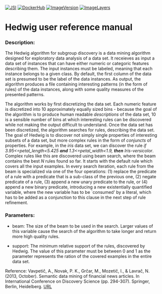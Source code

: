 [![JSI](https://img.shields.io/badge/JSI-KT-AF4C64.svg)](http://kt.ijs.si/)
[![DockerHub](https://img.shields.io/badge/docker-hbpmip%2Fpython--jsi--hedwig-008bb8.svg)](https://hub.docker.com/r/hbpmip/python-jsi-hedwig/)
[![ImageVersion](https://images.microbadger.com/badges/version/hbpmip/python-jsi-hedwig.svg)](https://hub.docker.com/r/hbpmip/python-jsi-hedwig/tags "hbpmip/python-jsi-hedwig image tags")
[![ImageLayers](https://images.microbadger.com/badges/image/hbpmip/python-jsi-hedwig.svg)](https://microbadger.com/images/hbpmip/python-jsi-hedwig "Get your own image badge on microbadger.com")

# Hedwig user reference manual

### Description:

The Hedwig algorithm for subgroup discovery is a data mining algorithm designed for exploratory data analysis of a data set. It receieves as input a data set of instances that can have either numeric or categoric features describing them. The input instances must be labeled, meaning that each instance belongs to a given class. By default, the first column of the data set is presumed to be the label of the data instances. As output, the algorithm produces a file containing interesting patterns (in the form of rules) of the data instances, along with some quality measures of the presented patterns.

The algorithm works by first discretizing the data set. Each numeric feature is discretized into 10 approximately equally sized bins - because the goal of the algorithm is to produce human readable *descriptions* of the data set, 10 is a sensible number of bins at which interesting rules can be discovered while not making the output difficult to understand. Once the data set has been discretized, the algorithm searches for rules, describing the data set. The goal of Hedwig is to discover not simply single properties of interesting subsets of a data set, but more complex rules in the form of *conjuncts* of properties. For example, in the *iris* data set, we can discover the rule *if 3.95<=petal_length<5.425 **and** 1.3<=petal_width<1.9, **then** Iris-versicolor*. Complex rules like this are discovered using beam search, where the beam contains the best *N* rules found so far. It starts with the default rule which covers all the input examples. In every search iteration, each rule from the beam is specialized via one of the four operations: (1) replace the predicate of a rule  with a predicate that is a sub-class of the previous one, (2) negate predicate of a rule, (3) append a new unary predicate to the rule, or (4) append a new binary predicate, introducing a new existentially quantified variable, where the new variable has to be `consumed' by a literal, which has to be added as a conjunction to this clause in the next step of rule refinement.

### Parameters:

* beam: The size of the beam to be used in the search. Larger values of this variable cause the search of the algorithm to take longer and return more high quality rules.

* support: The minimum relative support of the rules, discovered by Hedwig. The value of this parameter must be between 0 and 1 as the parameter represents the ration of the covered examples in the entire data set.

Reference:
Vavpetič, A., Novak, P. K., Grčar, M., Mozetič, I., & Lavrač, N. (2013, October). Semantic data mining of financial news articles. In International Conference on Discovery Science (pp. 294-307). Springer, Berlin, Heidelberg. [URL](https://link.springer.com/chapter/10.1007/978-3-642-40897-7_20)
